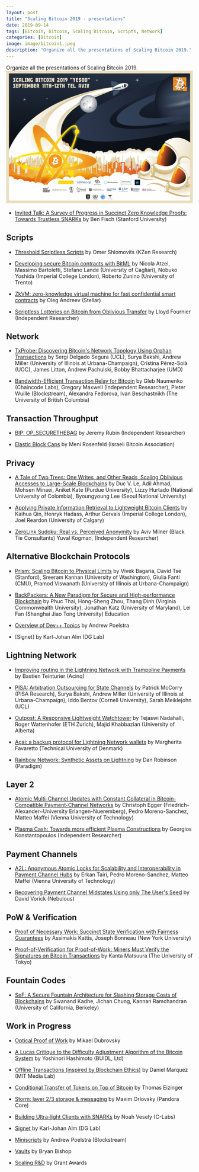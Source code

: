 ```yaml
---
layout: post
title: "Scaling Bitcoin 2019 - presentations"
date: 2019-09-14
tags: [Bitcoin, bitcoin, Scaling Bitcoin, Scripts, Network]
categories: [Bitcoin]
image: image/bitcoin1.jpeg
description: "Organize all the presentations of Scaling Bitcoin 2019."
---
```


Organize all the presentations of Scaling Bitcoin 2019.
![](/image/bitcoin1.jpeg)

* [Invited Talk: A Survey of Progress in Succinct Zero Knowledge Proofs: Towards Trustless SNARKs](https://youtu.be/-gdfxNalDIc?t=1757) by Ben Fisch (Stanford University)


## Scripts

* [Threshold Scriptless Scripts](https://youtu.be/-gdfxNalDIc?t=3620) by Omer Shlomovits (KZen Research)

* [Developing secure Bitcoin contracts with BitML](https://youtu.be/-gdfxNalDIc?t=5544) by Nicola Atzei, Massimo Bartoletti, Stefano Lande (University of Cagliari), Nobuko Yoshida (Imperial College London), Roberto Zunino (University of Trento)

* [ZkVM: zero-knowledge virtual machine for fast confidential smart contracts](https://youtu.be/-gdfxNalDIc?t=8544) by Oleg Andreev (Stellar)

* [Scriptless Lotteries on Bitcoin from Oblivious Transfer](https://youtu.be/-gdfxNalDIc?t=10382) by Lloyd Fournier (Independent Researcher)

## Network

* [TxProbe: Discovering Bitcoin's Network Topology Using Orphan Transactions](https://youtu.be/-gdfxNalDIc?t=11756) by Sergi Delgado Segura (UCL), Surya Bakshi, Andrew Miller (University of Illinois at Urbana-Champaign), Cristina Pérez-Solà (UOC), James Litton, Andrew Pachulski, Bobby Bhattacharjee (UMD)


* [Bandwidth-Efficient Transaction Relay for Bitcoin](https://youtu.be/YxsjdIl0034?t=670)
 by Gleb Naumenko (Chaincode Labs), Gregory Maxwell (Independent Researcher), Pieter Wuille (Blockstream), Alexandra Fedorova, Ivan Beschastnikh (The University of British Columbia)

## Transaction Throughput

* [BIP: OP_SECURETHEBAG](https://www.youtube.com/watch?v=YxsjdIl0034&t=2455s) by Jeremy Rubin (Independent Researcher)

* [Elastic Block Caps](https://www.youtube.com/watch?v=YxsjdIl0034&t=4185s) by Meni Rosenfeld (Israeli Bitcoin Association)

## Privacy

* [A Tale of Two Trees: One Writes, and Other Reads, Scaling Oblivious Accesses to Large-Scale Blockchains](https://www.youtube.com/watch?v=YxsjdIl0034&t=7235s) by Duc V. Le, Adil Ahmad, Mohsen Minaei, Aniket Kate (Purdue University), Lizzy Hurtado (National University of Colombia), Byoungyoung Lee (Seoul National University)

* [Applying Private Information Retrieval to Lightweight Bitcoin Clients](https://www.youtube.com/watch?v=YxsjdIl0034&t=8725s) by Kaihua Qin, Henryk Hadass, Arthur Gervais (Imperial College London), Joel Reardon (University of Calgary)

* [ZeroLink Sudoku: Real vs. Perceived Anonymity](https://www.youtube.com/watch?v=YxsjdIl0034&t=11545s) by Aviv Milner (Black Tie Consultants) Yuval Kogman, (Independent Researcher)

## Alternative Blockchain Protocols

* [Prism: Scaling Bitcoin to Physical Limits](https://www.youtube.com/watch?v=YxsjdIl0034&t=13280s) by Vivek Bagaria, David Tse (Stanford), Sreeram Kannan (University of Washington), Giulia Fanti (CMU), Pramod Viswanath (University of Illinois at Urbana-Champaign)

* [BackPackers: A New Paradigm for Secure and High-performance Blockchain](https://www.youtube.com/watch?v=YxsjdIl0034&t=15010s) by Phuc Thai, Hong-Sheng Zhou, Thang Dinh (Virginia Commonwealth University), Jonathan Katz (University of Maryland), Lei Fan (Shanghai Jiao Tong University)
Education

* [Overview of Dev++ Topics](https://www.youtube.com/watch?v=YxsjdIl0034&t=16770s) by Andrew Poelstra

* [Signet] by Karl-Johan Alm (DG Lab)


## Lightning Network

* [Improving routing in the Lightning Network with Trampoline Payments](https://youtu.be/PM95oNcOAlU?t=2567) by Bastien Teinturier (Acinq)

* [PISA: Arbitration Outsourcing for State Channels](https://youtu.be/PM95oNcOAlU?t=4576) by Patrick McCorry (PISA Research), Surya Bakshi, Andrew Miller (University of Illinois at Urbana-Champaign), Iddo Bentov (Cornell University), Sarah Meiklejohn (UCL)

* [Outpost: A Responsive Lightweight Watchtower](https://youtu.be/PM95oNcOAlU?t=7469) by Tejaswi Nadahalli, Roger Wattenhofer (ETH Zurich), Majid Khabbazian (University of Alberta)

* [Açai: a backup protocol for Lightning Network wallets](https://youtu.be/PM95oNcOAlU?t=9409) by Margherita Favaretto (Technical University of Denmark)

* [Rainbow Network: Synthetic Assets on Lightning](https://youtu.be/PM95oNcOAlU?t=11221) by Dan Robinson (Paradigm)

## Layer 2

* [Atomic Multi-Channel Updates with Constant Collateral in Bitcoin-Compatible Payment-Channel Networks](https://youtu.be/Uh6Ywxrobzw?t=1030) by Christoph Egger (Friedrich-Alexander~University Erlangen-Nueremberg), Pedro Moreno-Sanchez, Matteo Maffei (Vienna University of Technology)

* [Plasma Cash: Towards more efficient Plasma Constructions](https://youtu.be/Uh6Ywxrobzw?t=2831) by Georgios Konstantopoulos (Independent Researcher)

## Payment Channels

* [A2L: Anonymous Atomic Locks for Scalability and Interoperability in Payment Channel Hubs](https://youtu.be/Uh6Ywxrobzw?t=4511) by Erkan Tairi, Pedro Moreno-Sanchez, Matteo Maffei (Vienna University of Technology)


* [Recovering Payment Channel Midstates Using only The User's Seed](https://youtu.be/Uh6Ywxrobzw?t=7854) by David Vorick (Nebulous)

## PoW & Verification

* [Proof of Necessary Work: Succinct State Verification with Fairness Guarantees](https://youtu.be/Uh6Ywxrobzw?t=9657) by Assimakis Kattis, Joseph Bonneau (New York University)

* [Proof-of-Verification for Proof-of-Work: Miners Must Verify the Signatures on Bitcoin Transactions](https://youtu.be/Uh6Ywxrobzw?t=11605) by Kanta Matsuura (The University of Tokyo)

## Fountain Codes

* [SeF: A Secure Fountain Architecture for Slashing Storage Costs of Blockchains](https://youtu.be/Uh6Ywxrobzw?t=14852) by Swanand Kadhe, Jichan Chung, Kannan Ramchandran (University of California, Berkeley)

## Work in Progress

* [Optical Proof of Work](https://youtu.be/Uh6Ywxrobzw?t=16640) by Mikael Dubrovsky

* [A Lucas Critique to the Difficulty Adjustment Algorithm of the Bitcoin System](https://youtu.be/Uh6Ywxrobzw?t=17446) by Yoshinori Hashimoto (BUIDL, Ltd)

* [Offline Transactions (inspired by Blockchain Ethics)](https://youtu.be/Uh6Ywxrobzw?t=18036) by Daniel Marquez (MIT Media Lab)

* [Conditional Transfer of Tokens on Top of Bitcoin](https://youtu.be/Uh6Ywxrobzw?t=18284) by Thomas Eizinger

* [Storm: layer 2/3 storage & messaging](https://youtu.be/Uh6Ywxrobzw?t=18838) by Maxim Orlovsky (Pandora Core)

* [Building Ultra-light Clients with SNARKs](https://youtu.be/Uh6Ywxrobzw?t=19501) by Noah Vesely (C-Labs)

* [Signet](https://youtu.be/Uh6Ywxrobzw?t=20117) by Karl-Johan Alm (DG Lab)

* [Miniscripts](https://youtu.be/Uh6Ywxrobzw?t=20327) by Andrew Poelstra (Blockstream)

* [Vaults](https://youtu.be/Uh6Ywxrobzw?t=20698) by Bryan Bishop

* [Scaling R&D](https://youtu.be/Uh6Ywxrobzw?t=21030) by Grant Awards
